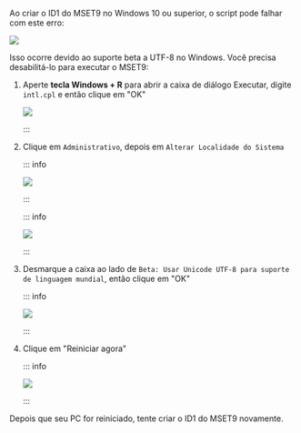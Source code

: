 Ao criar o ID1 do MSET9 no Windows 10 ou superior, o script pode falhar com este erro:

![](/images/screenshots/troubleshooting/234.png)

Isso ocorre devido ao suporte beta a UTF-8 no Windows. Você precisa desabilitá-lo para executar o MSET9:

1. Aperte **tecla Windows + R** para abrir a caixa de diálogo Executar, digite `intl.cpl` e então clique em "OK"

   ![](/images/screenshots/troubleshooting/234run.png)

   :::

2. Clique em `Administrativo`, depois em `Alterar Localidade do Sistema`

   ::: info

   ![](/images/screenshots/troubleshooting/234region.png)

   :::

   ::: info

   ![](/images/screenshots/troubleshooting/234administrative.png)

   :::

3. Desmarque a caixa ao lado de `Beta: Usar Unicode UTF-8 para suporte de linguagem mundial`, então clique em "OK"

   ::: info

   ![](/images/screenshots/troubleshooting/234locale.png)

   :::

4. Clique em "Reiniciar agora"

   ::: info

   ![](/images/screenshots/troubleshooting/234restart.png)

   :::

Depois que seu PC for reiniciado, tente criar o ID1 do MSET9 novamente.
